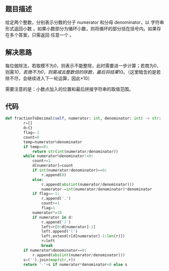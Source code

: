 ## 题目描述
给定两个整数，分别表示分数的分子 numerator 和分母 denominator，以 字符串形式返回小数 。如果小数部分为循环小数，则将循环的部分括在括号内。如果存在多个答案，只需返回 任意一个 。


## 解决思路
每位做除法，若取模不为0，则表示不能整除，此时需要进一步计算；若商为0，则需*10，若商不为0，则需减去整数倍的除数，最后将结果*10。（这里暗含的是若除不尽，会继续进入下一轮运算，因此*10）

需要注意的是：小数点加入的位置和最后拼接字符串的取值范围。

## 代码
```python
def fractionToDecimal(self, numerator: int, denominator: int) -> str:
        r=[]
        d={}
        flag=-1
        count=0
        temp=numerator%denominator
        if temp==0:
            return str(int(numerator/denominator))
        while numerator%denominator!=0:
            count+=1
            d[numerator]=count
            if int(numerator/denominator)==0:
                r.append(0)
            else:
                r.append(abs(int(numerator/denominator)))
                numerator-=int(numerator/denominator)*denominator
            if flag==-1: 
                r.append('.')
                count+=1
                flag=1
            numerator*=10
            if numerator in d:
                r.append(')')
                left=r[0:d[numerator]-1]
                left.append('(')
                left.extend(r[d[numerator]-1:len(r)])
                r=left
                break
        if numerator%denominator==0:
            r.append(abs(int(numerator/denominator)))
        s=('').join(map(str,r))
        return '-'+s if numerator*denominator<0 else s
```
